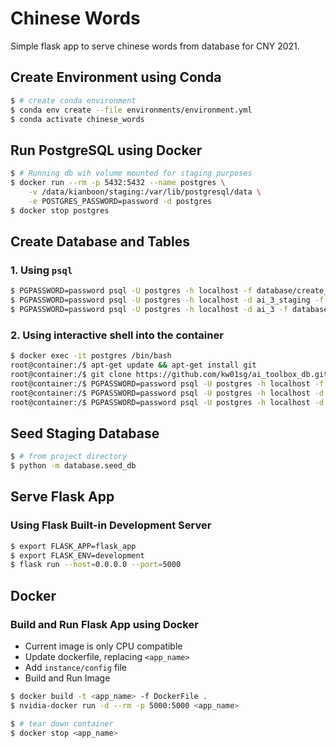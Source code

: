# Chinese Words

Simple flask app to serve chinese words from database for CNY 2021.

## Create Environment using Conda

```bash
$ # create conda environment
$ conda env create --file environments/environment.yml
$ conda activate chinese_words
```

## Run PostgreSQL using Docker

```bash
$ # Running db wih volume mounted for staging purposes
$ docker run --rm -p 5432:5432 --name postgres \
    -v /data/kianboon/staging:/var/lib/postgresql/data \
    -e POSTGRES_PASSWORD=password -d postgres
$ docker stop postgres
```

## Create Database and Tables

### 1. Using `psql`

```bash
$ PGPASSWORD=password psql -U postgres -h localhost -f database/create_db.sql
$ PGPASSWORD=password psql -U postgres -h localhost -d ai_3_staging -f database/create_table.sql
$ PGPASSWORD=password psql -U postgres -h localhost -d ai_3 -f database/create_table.sql
```

### 2. Using interactive shell into the container

```bash
$ docker exec -it postgres /bin/bash
root@container:/$ apt-get update && apt-get install git
root@container:/$ git clone https://github.com/kw01sg/ai_toolbox_db.git
root@container:/$ PGPASSWORD=password psql -U postgres -h localhost -f chinese_words/scripts/create_db.sql
root@container:/$ PGPASSWORD=password psql -U postgres -h localhost -d ai_3_staging -f chinese_words/scripts/create_tables.sql
root@container:/$ PGPASSWORD=password psql -U postgres -h localhost -d ai_3 -f chinese_words/scripts/create_tables.sql
```

## Seed Staging Database

```bash
$ # from project directory
$ python -m database.seed_db
```

## Serve Flask App

### Using Flask Built-in Development Server

```bash
$ export FLASK_APP=flask_app
$ export FLASK_ENV=development
$ flask run --host=0.0.0.0 --port=5000
```

## Docker

### Build and Run Flask App using Docker

* Current image is only CPU compatible
* Update dockerfile, replacing `<app_name>`
* Add `instance/config` file
* Build and Run Image

```bash
$ docker build -t <app_name> -f DockerFile .
$ nvidia-docker run -d --rm -p 5000:5000 <app_name>

$ # tear down container
$ docker stop <app_name>
```
